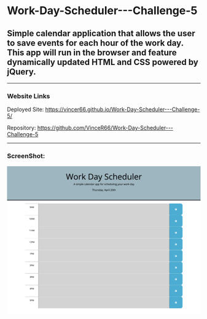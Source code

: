 # Work-Day-Scheduler---Challenge-5
## Simple calendar application that allows the user to save events for each hour of the work day. This app will run in the browser and feature dynamically updated HTML and CSS powered by jQuery.
____

### Website Links
Deployed Site: https://vincer66.github.io/Work-Day-Scheduler---Challenge-5/

Repository: https://github.com/VinceR66/Work-Day-Scheduler---Challenge-5
____

### ScreenShot:
![Screenshot](scheduler.png)



